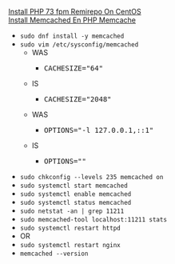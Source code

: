 [Install PHP 73 fpm Remirepo On CentOS](https://blog.kerus.net/1014/install-php-7-3-fpm-remirepo-on-centos)<br />
[Install Memcached En PHP Memcache](https://www.unixmen.com/install-memcached-en-php-memcache/)
* `sudo dnf install -y memcached`
* `sudo vim /etc/sysconfig/memcached`
  * WAS
    * <pre>
      CACHESIZE="64"
      </pre>
  * IS
    * <pre>
      CACHESIZE="2048"
      </pre>
  * WAS
    * <pre>
      OPTIONS="-l 127.0.0.1,::1"
      </pre>
  * IS
    * <pre>
      OPTIONS=""
      </pre>
* `sudo chkconfig --levels 235 memcached on`
* `sudo systemctl start memcached`
* `sudo systemctl enable memcached`
* `sudo systemctl status memcached`
* `sudo netstat -an | grep 11211`
* `sudo memcached-tool localhost:11211 stats`
* `sudo systemctl restart httpd`
* OR
* `sudo systemctl restart nginx`
* `memcached --version`
